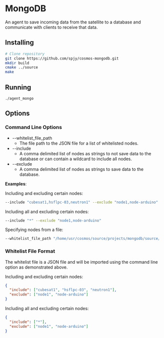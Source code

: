 # MongoDB

An agent to save incoming data from the satellite to a database and communicate with clients to receive that data.

## Installing

```bash
# Clone repository
git clone https://github.com/spjy/cosmos-mongodb.git
mkdir build
cmake ../source
make
```

## Running

```
./agent_mongo
```

## Options

### Command Line Options

* --whitelist_file_path
  * The file path to the JSON file for a list of whitelisted nodes.
* --include
  * A comma delimited list of nodes as strings to not save data to the database or can contain a wildcard to include all nodes.
* --exclude
  * A comma delimited list of nodes as strings to save data to the database.

**Examples**:

Including and excluding certain nodes:
```bash
--include "cubesat1,hsflpc-03,neutron1" --exclude "node1,node-arduino"
```

Including all and excluding certain nodes:
```bash
--include "*" --exclude "node1,node-arduino"
```

Specifying nodes from a file:
```bash
--whitelist_file_path "/home/usr/cosmos/source/projects/mongodb/source/nodes.json"
```

### Whitelist File Format

The whitelist file is a JSON file and will be imported using the command line option as demonstrated above.

Including and excluding certain nodes:
```json
{
  "include": ["cubesat1", "hsflpc-03", "neutron1"],
  "exclude": ["node1", "node-arduino"]
}
```

Including all and excluding certain nodes:
```json
{
  "include": ["*"],
  "exclude": ["node1", "node-arduino"]
}
```
